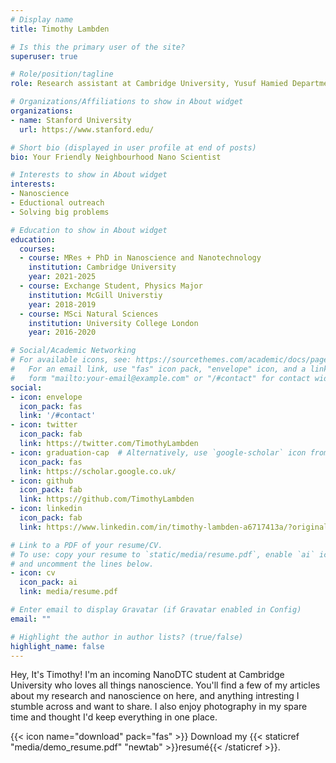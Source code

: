 ```yaml
---
# Display name
title: Timothy Lambden

# Is this the primary user of the site?
superuser: true

# Role/position/tagline
role: Research assistant at Cambridge University, Yusuf Hamied Department of Chemistry

# Organizations/Affiliations to show in About widget
organizations:
- name: Stanford University
  url: https://www.stanford.edu/

# Short bio (displayed in user profile at end of posts)
bio: Your Friendly Neighbourhood Nano Scientist

# Interests to show in About widget
interests:
- Nanoscience
- Eductional outreach 
- Solving big problems

# Education to show in About widget
education:
  courses:
  - course: MRes + PhD in Nanoscience and Nanotechnology
    institution: Cambridge University
    year: 2021-2025
  - course: Exchange Student, Physics Major
    institution: McGill Universtiy
    year: 2018-2019
  - course: MSci Natural Sciences
    institution: University College London
    year: 2016-2020

# Social/Academic Networking
# For available icons, see: https://sourcethemes.com/academic/docs/page-builder/#icons
#   For an email link, use "fas" icon pack, "envelope" icon, and a link in the
#   form "mailto:your-email@example.com" or "/#contact" for contact widget.
social:
- icon: envelope
  icon_pack: fas
  link: '/#contact'
- icon: twitter
  icon_pack: fab
  link: https://twitter.com/TimothyLambden
- icon: graduation-cap  # Alternatively, use `google-scholar` icon from `ai` icon pack
  icon_pack: fas
  link: https://scholar.google.co.uk/
- icon: github
  icon_pack: fab
  link: https://github.com/TimothyLambden
- icon: linkedin
  icon_pack: fab
  link: https://www.linkedin.com/in/timothy-lambden-a6717413a/?originalSubdomain=uk

# Link to a PDF of your resume/CV.
# To use: copy your resume to `static/media/resume.pdf`, enable `ai` icons in `params.toml`, 
# and uncomment the lines below.
- icon: cv
  icon_pack: ai
  link: media/resume.pdf

# Enter email to display Gravatar (if Gravatar enabled in Config)
email: ""

# Highlight the author in author lists? (true/false)
highlight_name: false
---
```


Hey, It's Timothy! I'm an incoming NanoDTC student at Cambridge University who loves all things nanoscience. You'll find a few of my articles about my research and nanoscience on here, and anything intresting I stumble across and want to share. I also enjoy photography in my spare time and thought I'd keep everything in one place. 

{{< icon name="download" pack="fas" >}} Download my {{< staticref "media/demo_resume.pdf" "newtab" >}}resumé{{< /staticref >}}.

